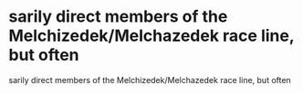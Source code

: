 # sarily direct members of the Melchizedek/Melchazedek race line, but often

sarily direct members of the Melchizedek/Melchazedek race line, but often
